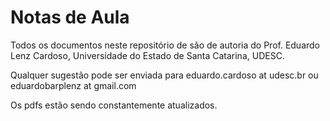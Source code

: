 # Notas de Aula

Todos os documentos neste repositório de são de autoria do Prof. Eduardo Lenz Cardoso, Universidade do Estado de Santa Catarina, UDESC.

Qualquer sugestão pode ser enviada para eduardo.cardoso at udesc.br ou eduardobarplenz at gmail.com

Os pdfs estão sendo constantemente atualizados.
